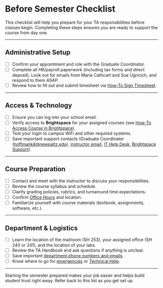 # Before Semester Checklist

This checklist will help you prepare for your TA responsibilities before classes begin. Completing these steps ensures you are ready to support the course from day one.

---
## Administrative Setup

- [ ] Confirm your appointment and role with the Graduate Coordinator.  
- [ ] Complete all HR/payroll paperwork (including tax forms and direct deposit). Look out for emails from Maria Cathcart and Sue Ugricich, and respond to them ASAP.
- [ ] Review how to fill out and submit timesheet via [How-To Sign Timesheet](/5%20Resources/How-Tos/How-To%20Sign%20Timesheet.md).   

---
## Access & Technology

- [ ] Ensure you can log into your school email.  
- [ ] Verify access to **Brightspace** for your assigned courses (see [How-To Access Course in Brightspace](/5%20Resources/How-Tos/How-To%20Access%20Course%20in%20Brightspace.md)).  
- [ ] Test your login to campus WiFi and other required systems.  
- [ ] Save important support contacts (Graduate Coordinator (hoffmank4@newpaltz.edu), [instructor email](https://www.newpaltz.edu/compsci/directory.html), [IT Help Desk](https://newpaltz.teamdynamix.com/TDClient/1905/Portal/Home/), [Brightspace Support](https://newpaltz.teamdynamix.com/TDClient/1905/Portal/Requests/ServiceDet?ID=51541)).  

---
## Course Preparation

- [ ] Contact and meet with the instructor to discuss your responsibilities.  
- [ ] Review the course syllabus and schedule.  
- [ ] Clarify grading policies, rubrics, and turnaround time expectations.  
- [ ] Confirm [Office Hours](/3%20Tasks%20and%20Responsibilities/Office%20Hours.md) and location. 
- [ ] Familiarize yourself with course materials (textbook, assignments, software, etc.).  

---
## Department & Logistics

- [ ] Learn the location of the mailroom (SH 253), your assigned office (SH 240 or 241), and the location of your labs.  
- [ ] Review the TA Handbook and ask questions if anything is unclear.  
- [ ] Save important [department phone numbers and emails](https://www.newpaltz.edu/compsci/directory.html).  
- [ ] Know where to go for [emergencies](https://www.newpaltz.edu/studentaffairs/responseplan.html) or [Technical Help](/2%20Tools%20and%20Access/Technical%20Help.md).  

---
Starting the semester prepared makes your job easier and helps build student trust right away. Refer back to this list as you get set up.
